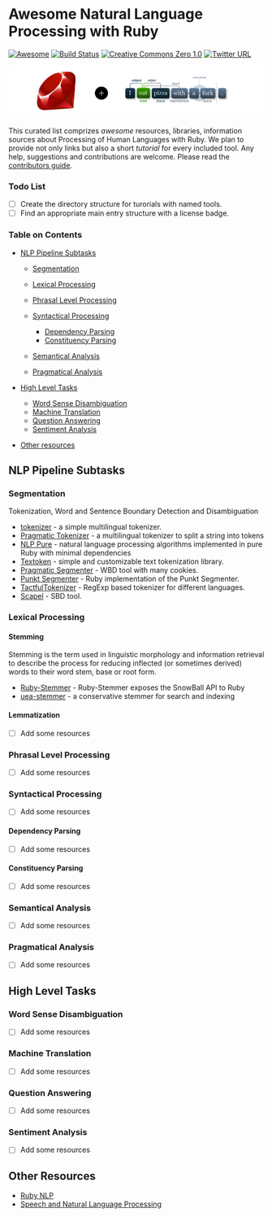 # Awesome Natural Language Processing with Ruby
[![Awesome](https://cdn.rawgit.com/sindresorhus/awesome/d7305f38d29fed78fa85652e3a63e154dd8e8829/media/badge.svg)](https://github.com/sindresorhus/awesome)
[![Build Status](https://travis-ci.org/arbox/Awesome-Natural-Language-Processing-with-Ruby.svg?branch=master)](https://travis-ci.org/arbox/Awesome-Natural-Language-Processing-with-Ruby)
[![Creative Commons Zero 1.0](http://img.shields.io/badge/License-CC0-green.svg)](https://creativecommons.org/publicdomain/zero/1.0/)
[![Twitter URL](https://img.shields.io/twitter/url/http/shields.io.svg?style=social)](https://twitter.com/intent/tweet?button_hashtag=RubyNLP&text=Look!%20Awesome!&url=https://github.com/arbox/Awesome-Natural-Language-Processing-with-Ruby)

<img src="assets/header.png" />

This curated list comprizes _awesome_ resources, libraries, information sources about Processing of Human Languages with Ruby.
We plan to provide not only links but also a short _tutorial_ for every included tool.
Any help, suggestions and contributions are welcome. Please read the [contributors guide](CONTRIBUTING.md).

### Todo List
* [ ] Create the directory structure for turorials with named tools.
* [ ] Find an appropriate main entry structure with a license badge.

### Table on Contents

* [NLP Pipeline Subtasks](#nlp-pipeline-subtasks)
  * [Segmentation](#segmentation)
  * [Lexical Processing](#lexical-processing)
  * [Phrasal Level Processing](#phrasal-level-processing)
  * [Syntactical Processing](#syntactic-processing)
    * [Dependency Parsing](#dependency-parsing)
    * [Constituency Parsing](#constituency-parsing)

  * [Semantical Analysis](#semantic-analysis)
  * [Pragmatical Analysis](#pragmatic-analysis)

* [High Level Tasks](#high-level-tasks)
  * [Word Sense Disambiguation](#word-sense-disambiguation)
  * [Machine Translation](#machine-translation)
  * [Question Answering](#question-answering)
  * [Sentiment Analysis](#sentiment-analysis)

* [Other resources](#other-resources)

## NLP Pipeline Subtasks

### Segmentation

Tokenization, Word and Sentence Boundary Detection and Disambiguation

* [tokenizer](https://github.com/arbox/tokenizer) - a simple multilingual tokenizer.
* [Pragmatic Tokenizer](https://github.com/diasks2/pragmatic_tokenizer) - a multilingual tokenizer to split a string into tokens
* [NLP Pure](https://github.com/parhamr/nlp-pure) - natural language processing algorithms implemented in pure Ruby with minimal dependencies
* [Textoken](https://github.com/manorie/textoken) - simple and customizable text tokenization library.
* [Pragmatic Segmenter](https://github.com/diasks2/pragmatic_segmenter) - WBD tool with many cookies.
* [Punkt Segmenter](https://github.com/lfcipriani/punkt-segmenter) - Ruby implementation of the Punkt Segmenter.
* [TactfulTokenizer](https://github.com/zencephalon/Tactful_Tokenizer) - RegExp based tokenizer for different languages.
* [Scapel](https://github.com/louismullie/scalpel) - SBD tool.

### Lexical Processing

#### Stemming

Stemming is the term used in linguistic morphology and information retrieval to describe the process for reducing inflected (or sometimes derived) words to their word stem, base or root form.

* [Ruby-Stemmer](https://github.com/aurelian/ruby-stemmer) - Ruby-Stemmer exposes the SnowBall API to Ruby
* [uea-stemmer](https://github.com/ealdent/uea-stemmer) - a conservative stemmer for search and indexing

#### Lemmatization
- [ ] Add some resources

### Phrasal Level Processing
- [ ] Add some resources

### Syntactical Processing
- [ ] Add some resources

#### Dependency Parsing
- [ ] Add some resources

#### Constituency Parsing
- [ ] Add some resources

### Semantical Analysis
- [ ] Add some resources

### Pragmatical Analysis
- [ ] Add some resources

## High Level Tasks

### Word Sense Disambiguation
- [ ] Add some resources

### Machine Translation
- [ ] Add some resources

### Question Answering
- [ ] Add some resources

### Sentiment Analysis
- [ ] Add some resources


## Other Resources
* [Ruby NLP](https://github.com/diasks2/ruby-nlp)
* [Speech and Natural Language Processing](https://github.com/edobashira/speech-language-processing)
